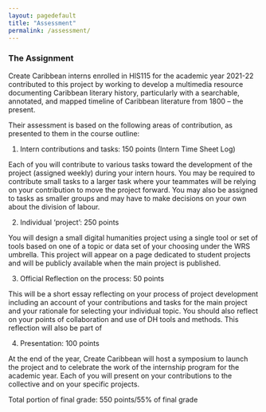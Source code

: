 ```yaml
---
layout: pagedefault
title: "Assessment"
permalink: /assessment/
---
```

<div class="page_title"><h3>The Assignment </h3> </div>

Create Caribbean interns enrolled in HIS115 for the academic year 2021-22 contributed to this project by working to develop a multimedia resource documenting Caribbean literary history, particularly with a searchable, annotated, and mapped timeline of Caribbean literature from 1800 – the present.

Their assessment is based on the following areas of contribution, as presented to them in the course outline:

1)	Intern contributions and tasks: 150 points (Intern Time Sheet Log)

Each of you will contribute to various tasks toward the development of the project (assigned weekly) during your intern hours. You may be required to contribute small tasks to a larger task where your teammates will be relying on your contribution to move the project forward. You may also be assigned to tasks as smaller groups and may have to make decisions on your own about the division of labour.

2)	Individual ‘project’: 250 points

You will design a small digital humanities project using a single tool or set of tools based on one of a topic or data set of your choosing under the WRS umbrella. This project will appear on a page dedicated to student projects and will be publicly available when the main project is published.

3)	Official Reflection on the process: 50 points

This will be a short essay reflecting on your process of project development including an account of your contributions and tasks for the main project and your rationale for selecting your individual topic. You should also reflect on your points of collaboration and use of DH tools and methods. This reflection will also be part of

4)	Presentation: 100 points

At the end of the year, Create Caribbean will host a symposium to launch the project and to celebrate the work of the internship program for the academic year. Each of you will present on your contributions to the collective and on your specific projects.

Total portion of final grade: 550 points/55% of final grade
